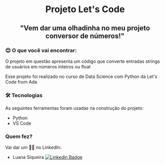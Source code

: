 <h1 align="center">Projeto Let's Code</h1>

<h2 align="center">
	"Vem dar uma olhadinha no meu projeto conversor de números!"
</h2>

### 😊 O que você vai encontrar:

<p align="left">O projeto em questão apresenta um código que converte entradas strings de usuários em números inteiros ou float</p>

<p align="left"> Esse projeto foi realizado no curso de Data Science com Python da Let's Code from Ada</p>


### 🛠 Tecnologias

As seguintes ferramentas foram usadas na construção do projeto:

- Python
- VS Code

### Quem fez?

Vai dar um 👋🏽 no LinkedIn:

- Luana Siqueira  [![Linkedin Badge](https://img.shields.io/badge/-luanasiqueira-blue?style=flat-square&logo=linkedin&logoColor=white&link=https://www.linkedin.com/in/luana-chaves-siqueira/)](https://www.linkedin.com/in/luana-chaves-siqueira/)

